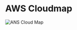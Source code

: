 # AWS Cloudmap

![ANS Cloud Map](https://github.com/tuananhhedspibk/tuananhhedspibk.github.io/assets/15076665/0a602f4f-874a-406c-9e99-d87524a5e00c)
